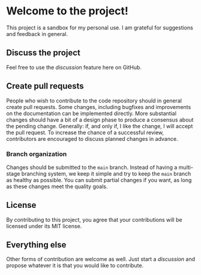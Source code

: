 # Welcome to the project!

This project is a sandbox for my personal use. I am grateful for suggestions and feedback in general.

## Discuss the project

Feel free to use the _discussion_ feature here on GitHub.

## Create pull requests

People who wish to contribute to the code repository should in general create pull requests. Some changes, including bugfixes and improvements on the documentation can be implemented directly. More substantial changes should have a bit of a design phase to produce a consensus about the pending change. Generally: if, and only if, I like the change, I will accept the pull request. To increase the chance of a successful review, contributors are encouraged to discuss planned changes in advance.

### Branch organization

Changes should be submitted to the `main` branch. Instead of having a multi-stage branching system, we keep it simple and try to keep the `main` branch as healthy as possible. You can submit partial changes if you want, as long as these changes meet the quality goals.

## License

By contributing to this project, you agree that your contributions will be licensed under its MIT license.

## Everything else

Other forms of contribution are welcome as well. Just start a _discussion_ and propose whatever it is that you would like to contribute.
